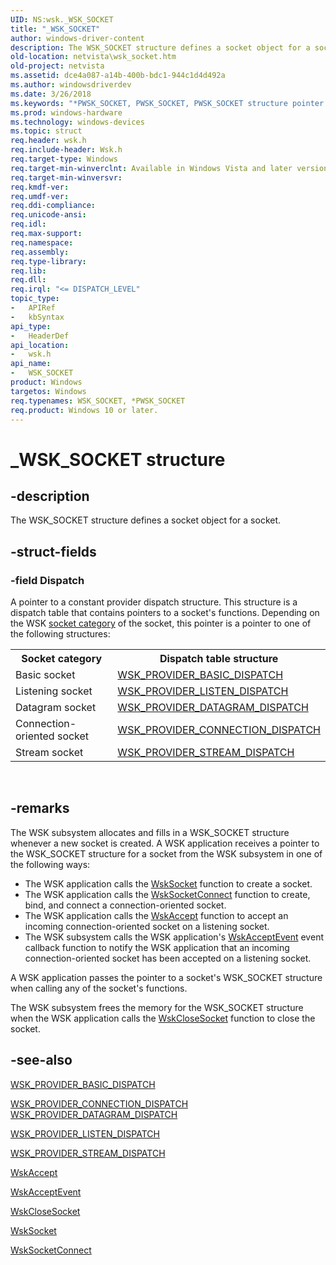 ```yaml
---
UID: NS:wsk._WSK_SOCKET
title: "_WSK_SOCKET"
author: windows-driver-content
description: The WSK_SOCKET structure defines a socket object for a socket.
old-location: netvista\wsk_socket.htm
old-project: netvista
ms.assetid: dce4a087-a14b-400b-bdc1-944c1d4d492a
ms.author: windowsdriverdev
ms.date: 3/26/2018
ms.keywords: "*PWSK_SOCKET, PWSK_SOCKET, PWSK_SOCKET structure pointer [Network Drivers Starting with Windows Vista], WSK_SOCKET, WSK_SOCKET structure [Network Drivers Starting with Windows Vista], _WSK_SOCKET, netvista.wsk_socket, wsk/PWSK_SOCKET, wsk/WSK_SOCKET, wskref_bc4b638d-4210-486a-83b8-4483481b5d27.xml"
ms.prod: windows-hardware
ms.technology: windows-devices
ms.topic: struct
req.header: wsk.h
req.include-header: Wsk.h
req.target-type: Windows
req.target-min-winverclnt: Available in Windows Vista and later versions of the Windows operating   systems.
req.target-min-winversvr: 
req.kmdf-ver: 
req.umdf-ver: 
req.ddi-compliance: 
req.unicode-ansi: 
req.idl: 
req.max-support: 
req.namespace: 
req.assembly: 
req.type-library: 
req.lib: 
req.dll: 
req.irql: "<= DISPATCH_LEVEL"
topic_type:
-	APIRef
-	kbSyntax
api_type:
-	HeaderDef
api_location:
-	wsk.h
api_name:
-	WSK_SOCKET
product: Windows
targetos: Windows
req.typenames: WSK_SOCKET, *PWSK_SOCKET
req.product: Windows 10 or later.
---
```


# _WSK_SOCKET structure


## -description


The WSK_SOCKET structure defines a socket object for a socket.


## -struct-fields




### -field Dispatch

A pointer to a constant provider dispatch structure. This structure is a dispatch table that
     contains pointers to a socket's functions. Depending on the WSK 
     <a href="https://docs.microsoft.com/en-us/windows-hardware/drivers/network/winsock-kernel-socket-categories">socket category</a> of the
     socket, this pointer is a pointer to one of the following structures:
     

<table>
<tr>
<th>Socket category</th>
<th>Dispatch table structure</th>
</tr>
<tr>
<td>
Basic socket

</td>
<td>

<a href="https://msdn.microsoft.com/15cd5336-fe29-4a59-8071-04c802552a5a">
         WSK_PROVIDER_BASIC_DISPATCH</a>


</td>
</tr>
<tr>
<td>
Listening socket

</td>
<td>

<a href="https://msdn.microsoft.com/56df7cb9-9ae7-4249-9583-a9259e604238">
         WSK_PROVIDER_LISTEN_DISPATCH</a>


</td>
</tr>
<tr>
<td>
Datagram socket

</td>
<td>

<a href="https://msdn.microsoft.com/fa8d3395-b800-4e5c-af03-b21520f69158">
         WSK_PROVIDER_DATAGRAM_DISPATCH</a>


</td>
</tr>
<tr>
<td>
Connection-oriented socket

</td>
<td>

<a href="https://msdn.microsoft.com/70a86809-07f2-4723-9e50-4dbdd31ff900">
         WSK_PROVIDER_CONNECTION_DISPATCH</a>


</td>
</tr>
<tr>
<td>
Stream socket

</td>
<td>

<a href="https://msdn.microsoft.com/A10B901E-9987-40E9-976B-4CD9455E0AEE">
         WSK_PROVIDER_STREAM_DISPATCH</a>


</td>
</tr>
</table>
 


## -remarks



The WSK subsystem allocates and fills in a WSK_SOCKET structure whenever a new socket is created. A
    WSK application receives a pointer to the WSK_SOCKET structure for a socket from the WSK subsystem in one
    of the following ways:

<ul>
<li>
The WSK application calls the 
      <a href="https://msdn.microsoft.com/library/windows/hardware/ff571149">WskSocket</a> function to create a socket.

</li>
<li>
The WSK application calls the 
      <a href="https://msdn.microsoft.com/library/windows/hardware/ff571150">WskSocketConnect</a> function to create,
      bind, and connect a connection-oriented socket.

</li>
<li>
The WSK application calls the 
      <a href="https://msdn.microsoft.com/library/windows/hardware/ff571109">WskAccept</a> function to accept an incoming
      connection-oriented socket on a listening socket.

</li>
<li>
The WSK subsystem calls the WSK application's 
      <a href="https://msdn.microsoft.com/672440f0-810a-4e68-82a5-d038770898c5">WskAcceptEvent</a> event callback function to
      notify the WSK application that an incoming connection-oriented socket has been accepted on a listening
      socket.

</li>
</ul>
A WSK application passes the pointer to a socket's WSK_SOCKET structure when calling any of the
    socket's functions.

The WSK subsystem frees the memory for the WSK_SOCKET structure when the WSK application calls the 
    <a href="https://msdn.microsoft.com/library/windows/hardware/ff571124">WskCloseSocket</a> function to close the
    socket.




## -see-also




<a href="https://msdn.microsoft.com/library/windows/hardware/ff571171">WSK_PROVIDER_BASIC_DISPATCH</a>



<a href="https://msdn.microsoft.com/70a86809-07f2-4723-9e50-4dbdd31ff900">
   WSK_PROVIDER_CONNECTION_DISPATCH</a>



<a href="https://msdn.microsoft.com/fa8d3395-b800-4e5c-af03-b21520f69158">
   WSK_PROVIDER_DATAGRAM_DISPATCH</a>



<a href="https://msdn.microsoft.com/library/windows/hardware/ff571176">WSK_PROVIDER_LISTEN_DISPATCH</a>



<a href="https://msdn.microsoft.com/A10B901E-9987-40E9-976B-4CD9455E0AEE">WSK_PROVIDER_STREAM_DISPATCH</a>



<a href="https://msdn.microsoft.com/library/windows/hardware/ff571109">WskAccept</a>



<a href="https://msdn.microsoft.com/672440f0-810a-4e68-82a5-d038770898c5">WskAcceptEvent</a>



<a href="https://msdn.microsoft.com/library/windows/hardware/ff571124">WskCloseSocket</a>



<a href="https://msdn.microsoft.com/library/windows/hardware/ff571149">WskSocket</a>



<a href="https://msdn.microsoft.com/library/windows/hardware/ff571150">WskSocketConnect</a>
 

 

